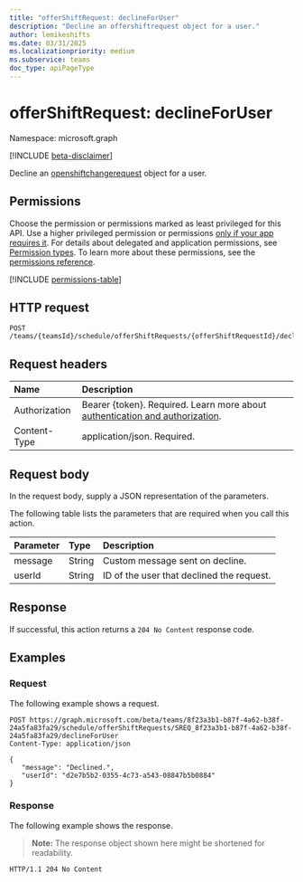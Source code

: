 ```yaml
---
title: "offerShiftRequest: declineForUser"
description: "Decline an offershiftrequest object for a user."
author: lemikeshifts
ms.date: 03/31/2025
ms.localizationpriority: medium
ms.subservice: teams
doc_type: apiPageType
---
```


# offerShiftRequest: declineForUser

Namespace: microsoft.graph

[!INCLUDE [beta-disclaimer](../../includes/beta-disclaimer.md)]

Decline an [openshiftchangerequest](../resources/openshiftchangerequest.md) object for a user.

## Permissions

Choose the permission or permissions marked as least privileged for this API. Use a higher privileged permission or permissions [only if your app requires it](/graph/permissions-overview#best-practices-for-using-microsoft-graph-permissions). For details about delegated and application permissions, see [Permission types](/graph/permissions-overview#permission-types). To learn more about these permissions, see the [permissions reference](/graph/permissions-reference).

<!-- {
  "blockType": "permissions",
  "name": "offershiftrequest-declineforuser-permissions"
}
-->
[!INCLUDE [permissions-table](../includes/permissions/offershiftrequest-declineforuser-permissions.md)]

## HTTP request

<!-- {
  "blockType": "ignored"
}
-->
``` http
POST /teams/{teamsId}/schedule/offerShiftRequests/{offerShiftRequestId}/declineForUser
```

## Request headers

|Name|Description|
|:---|:---|
|Authorization|Bearer {token}. Required. Learn more about [authentication and authorization](/graph/auth/auth-concepts).|
|Content-Type|application/json. Required.|

## Request body

In the request body, supply a JSON representation of the parameters.

The following table lists the parameters that are required when you call this action.

|Parameter|Type|Description|
|:---|:---|:---|
|message|String|Custom message sent on decline.|
|userId|String|ID of the user that declined the request.|



## Response

If successful, this action returns a `204 No Content` response code.

## Examples

### Request

The following example shows a request.
<!-- {
  "blockType": "request",
  "name": "offershiftrequestthis.declineforuser"
}
-->
``` http
POST https://graph.microsoft.com/beta/teams/8f23a3b1-b87f-4a62-b38f-24a5fa83fa29/schedule/offerShiftRequests/SREQ_8f23a3b1-b87f-4a62-b38f-24a5fa83fa29/declineForUser
Content-Type: application/json

{
   "message": "Declined.",
   "userId": "d2e7b5b2-0355-4c73-a543-08847b5b0884"
}
```


### Response

The following example shows the response.
>**Note:** The response object shown here might be shortened for readability.
<!-- {
  "blockType": "response",
  "truncated": true
}
-->
``` http
HTTP/1.1 204 No Content
```

